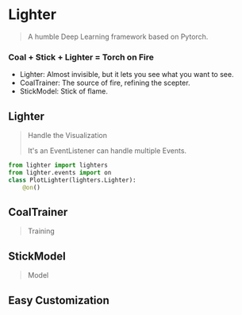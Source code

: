 # Lighter
> A humble Deep Learning framework based on Pytorch.
>
### **Coal + Stick + Lighter = Torch on Fire**

- Lighter: Almost invisible, but it lets you see what you want to see.
- CoalTrainer: The source of fire, refining the scepter.
- StickModel: Stick of flame.

## Lighter
> Handle the Visualization
>
>It's an EventListener can handle multiple Events.

```python
from lighter import lighters
from lighter.events import on
class PlotLighter(lighters.Lighter): 
    @on()
```

## CoalTrainer
> Training

## StickModel
> Model

## Easy Customization